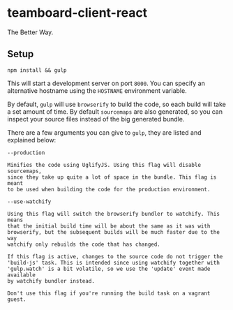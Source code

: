 # teamboard-client-react
The Better Way.

## Setup
```
npm install && gulp
```
This will start a development server on port `8000`. You can specify an
alternative hostname using the `HOSTNAME` environment variable.

By default, `gulp` will use `browserify` to build the code, so each build will
take a set amount of time. By default `sourcemaps` are also generated, so you
can inspect your source files instead of the big generated bundle.

There are a few arguments you can give to `gulp`, they are listed and explained
below:

	--production

	Minifies the code using UglifyJS. Using this flag will disable sourcemaps,
	since they take up quite a lot of space in the bundle. This flag is meant
	to be used when building the code for the production environment.

	--use-watchify

	Using this flag will switch the browserify bundler to watchify. This means
	that the initial build time will be about the same as it was with
	browserify, but the subsequent builds will be much faster due to the way
	watchify only rebuilds the code that has changed.

	If this flag is active, changes to the source code do not trigger the
	'build-js' task. This is intended since using watchify together with
	'gulp.watch' is a bit volatile, so we use the 'update' event made available
	by watchify bundler instead.

	Don't use this flag if you're running the build task on a vagrant guest.

